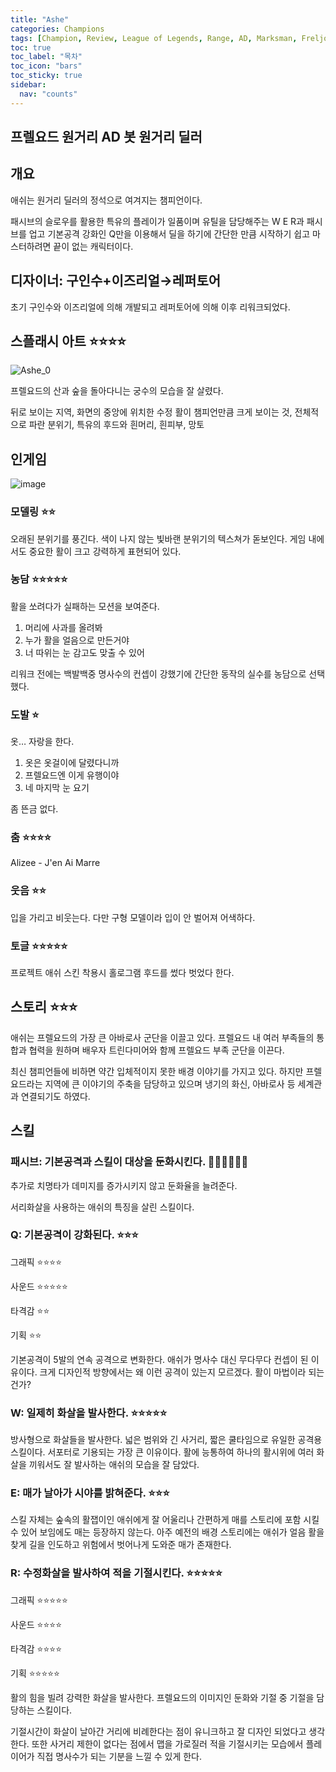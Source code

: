 ```yaml
---
title: "Ashe"
categories: Champions
tags: [Champion, Review, League of Legends, Range, AD, Marksman, Freljord, ADC]
toc: true
toc_label: "목차"
toc_icon: "bars"
toc_sticky: true
sidebar:
  nav: "counts"
---
```


## 프렐요드 원거리 AD 봇 원거리 딜러

## 개요

애쉬는 원거리 딜러의 정석으로 여겨지는 챔피언이다.

패시브의 슬로우를 활용한 특유의 플레이가 일품이며 유틸을 담당해주는 W E R과 패시브를 업고 기본공격 강화인 Q만을 이용해서 딜을 하기에 간단한 만큼 시작하기 쉽고 마스터하려면 끝이 없는 캐릭터이다.

## 디자이너: 구인수+이즈리얼→레퍼토어

초기 구인수와 이즈리얼에 의해 개발되고 레퍼토어에 의해 이후 리워크되었다.

## 스플래시 아트 ⭐⭐⭐⭐

![Ashe_0](https://github.com/hojun313/hojun313.github.io/assets/41545780/8d9ead25-8a5e-4699-bfc4-72a6ed7c8c1c)

프렐요드의 산과 숲을 돌아다니는 궁수의 모습을 잘 살렸다.

뒤로 보이는 지역, 화면의 중앙에 위치한 수정 활이 챔피언만큼 크게 보이는 것, 전체적으로 파란 분위기, 특유의 후드와 흰머리, 흰피부, 망토

## 인게임

![image](https://github.com/hojun313/hojun313.github.io/assets/41545780/630fa116-b8dc-441c-8300-1fc970b12c2d)

### 모델링 ⭐⭐

오래된 분위기를 풍긴다. 색이 나지 않는 빛바랜 분위기의 텍스쳐가 돋보인다. 게임 내에서도 중요한 활이 크고 강력하게 표현되어 있다.

### 농담 ⭐⭐⭐⭐⭐

활을 쏘려다가 실패하는 모션을 보여준다.

1. 머리에 사과를 올려봐
2. 누가 활을 얼음으로 만든거야
3. 너 따위는 눈 감고도 맞출 수 있어

리워크 전에는 백발백중 명사수의 컨셉이 강했기에 간단한 동작의 실수를 농담으로 선택했다.

### 도발 ⭐

옷… 자랑을 한다.

1. 옷은 옷걸이에 달렸다니까
2. 프렐요드엔 이게 유행이야
3. 네 마지막 눈 요기

좀 뜬금 없다.

### 춤 ⭐⭐⭐⭐

Alizee - J'en Ai Marre

### 웃음 ⭐⭐

입을 가리고 비웃는다. 다만 구형 모델이라 입이 안 벌어져 어색하다.

### 토글 ⭐⭐⭐⭐⭐

프로젝트 애쉬 스킨 착용시 홀로그램 후드를 썼다 벗었다 한다.

## 스토리 ⭐⭐⭐

애쉬는 프렐요드의 가장 큰 아바로사 군단을 이끌고 있다. 프렐요드 내 여러 부족들의 통합과 협력을 원하며 배우자 트린다미어와 함께 프렐요드 부족 군단을 이끈다.

최신 챔피언들에 비하면 약간 입체적이지 못한 배경 이야기를 가지고 있다. 하지만 프렐요드라는 지역에 큰 이야기의 주축을 담당하고 있으며 냉기의 화신, 아바로사 등 세계관과 연결되기도 하였다.

## 스킬

### 패시브: 기본공격과 스킬이 대상을 둔화시킨다. 💎💎💎💎💎💎

추가로 치명타가 데미지를 증가시키지 않고 둔화율을 늘려준다.

서리화살을 사용하는 애쉬의 특징을 살린 스킬이다.

### Q: 기본공격이 강화된다. ⭐⭐⭐

그래픽 ⭐⭐⭐⭐

사운드 ⭐⭐⭐⭐⭐

타격감 ⭐⭐

기획 ⭐⭐

기본공격이 5발의 연속 공격으로 변화한다. 애쉬가 명사수 대신 무다무다 컨셉이 된 이유이다. 크게 디자인적 방향에서는 왜 이런 공격이 있는지 모르겠다. 활이 마법이라 되는건가?

### W: 일제히 화살을 발사한다. ⭐⭐⭐⭐⭐

방사형으로 화살들을 발사한다. 넓은 범위와 긴 사거리, 짧은 쿨타임으로 유일한 공격용 스킬이다. 서포터로 기용되는 가장 큰 이유이다. 활에 능통하여 하나의 활시위에 여러 화살을 끼워서도 잘 발사하는 애쉬의 모습을 잘 담았다.

### E: 매가 날아가 시야를 밝혀준다. ⭐⭐⭐

스킬 자체는 숲속의 활잽이인 애쉬에게 잘 어울리나 간편하게 매를 스토리에 포함 시킬 수 있어 보임에도 매는 등장하지 않는다. 아주 예전의 배경 스토리에는 애쉬가 얼음 활을 찾게 길을 인도하고 위험에서 벗어나게 도와준 매가 존재한다.

### R: 수정화살을 발사하여 적을 기절시킨다. ⭐⭐⭐⭐⭐

그래픽 ⭐⭐⭐⭐⭐

사운드 ⭐⭐⭐⭐

타격감 ⭐⭐⭐⭐

기획 ⭐⭐⭐⭐⭐

활의 힘을 빌려 강력한 화살을 발사한다. 프렐요드의 이미지인 둔화와 기절 중 기절을 담당하는 스킬이다.

기절시간이 화살이 날아간 거리에 비례한다는 점이 유니크하고 잘 디자인 되었다고 생각한다. 또한 사거리 제한이 없다는 점에서 맵을 가로질러 적을 기절시키는 모습에서 플레이어가 직접 명사수가 되는 기분을 느낄 수 있게 한다.
